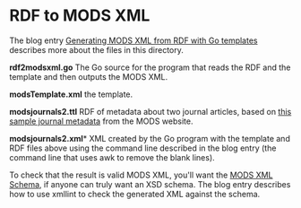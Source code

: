 # RDF to MODS XML

The blog entry [Generating MODS XML from RDF with Go templates](http://www.bobdc.com/blog/rdf2modsxml/) describes more about the files in this directory. 

**rdf2modsxml.go** The Go source for the program that reads the RDF and the template and then outputs the MODS XML. 

**modsTemplate.xml** the template. 

**modsjournals2.ttl** RDF of metadata about two journal articles, based on [this sample journal metadata](https://www.loc.gov/standards/mods/userguide/examples.html#journal_article) from the MODS website.

**modsjournals2.xml*** XML created by the Go program with the template and RDF files above using the command line described in the blog entry (the command line that uses awk to remove the blank lines).

To check that the result is valid MODS XML, you'll want the  [MODS XML Schema](http://www.loc.gov/standards/mods/v3/mods-3-3.xsd), if anyone can truly want an XSD schema. The blog entry describes how to use xmllint to check the generated XML against the schema. 
